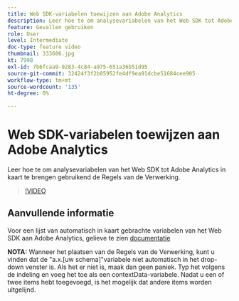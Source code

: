 ```yaml
---
title: Web SDK-variabelen toewijzen aan Adobe Analytics
description: Leer hoe te om analysevariabelen van het Web SDK tot Adobe Analytics in kaart te brengen gebruikend de Regels van de Verwerking.
feature: Gevallen gebruiken
role: User
level: Intermediate
doc-type: feature video
thumbnail: 333606.jpg
kt: 7998
exl-id: 7b6fcaa9-9283-4c84-a975-651a36b51d95
source-git-commit: 32424f3f2b05952fe4df9ea91dcbe51684cee905
workflow-type: tm+mt
source-wordcount: '135'
ht-degree: 0%

---
```


# Web SDK-variabelen toewijzen aan Adobe Analytics

Leer hoe te om analysevariabelen van het Web SDK tot Adobe Analytics in kaart te brengen gebruikend de Regels van de Verwerking.

>[!VIDEO](https://video.tv.adobe.com/v/333606/?quality=12&learn=on)

## Aanvullende informatie

Voor een lijst van automatisch in kaart gebrachte variabelen van het Web SDK aan Adobe Analytics, gelieve te zien [documentatie](https://experienceleague.adobe.com/docs/experience-platform/edge/data-collection/adobe-analytics/automatically-mapped-vars.html)

**NOTA:** Wanneer het plaatsen van de Regels van de Verwerking, kunt u vinden dat de &quot;a.x.[uw schema]&quot;variabele niet automatisch in het drop-down venster is. Als het er niet is, maak dan geen paniek. Typ het volgens de indeling en voeg het toe als een contextData-variabele. Nadat u een of twee items hebt toegevoegd, is het mogelijk dat andere items worden uitgelijnd.
